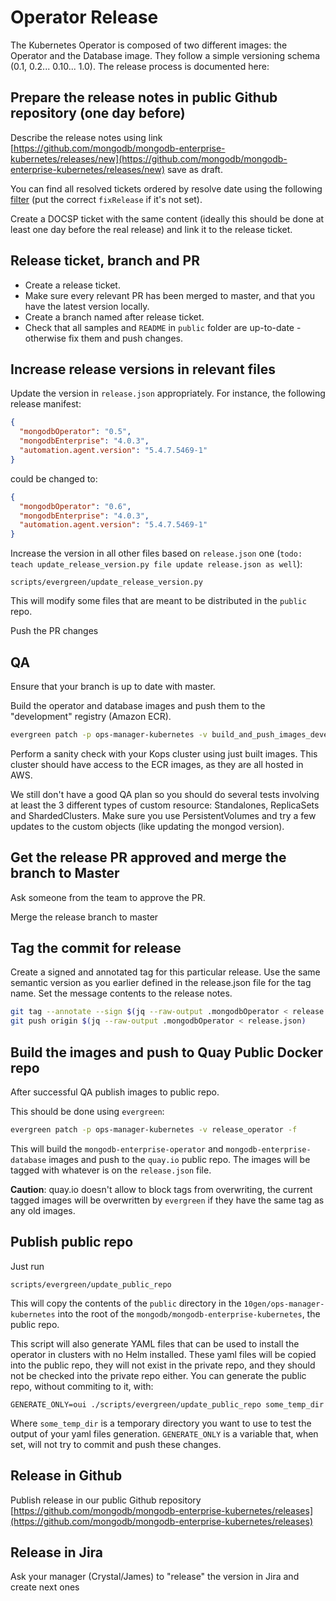# Operator Release

The Kubernetes Operator is composed of two different images: the Operator and
the Database image. They follow a simple versioning schema (0.1, 0.2... 0.10...
1.0). The release process is documented here:

## Prepare the release notes in public Github repository (one day before)

Describe the release notes using link
[https://github.com/mongodb/mongodb-enterprise-kubernetes/releases/new](https://github.com/mongodb/mongodb-enterprise-kubernetes/releases/new)
save as draft.

You can find all resolved tickets ordered by resolve date using the following
[filter](https://jira.mongodb.org/issues/?filter=26728) (put the correct
`fixRelease` if it's not set).

Create a DOCSP ticket with the same content (ideally this should be done at
least one day before the real release) and link it to the release ticket.

## Release ticket, branch and PR

* Create a release ticket.
* Make sure every relevant PR has been merged to master, and that you have the
  latest version locally.
* Create a branch named after release ticket.
* Check that all samples and `README` in `public` folder are up-to-date -
  otherwise fix them and push changes.

## Increase release versions in relevant files

Update the version in `release.json` appropriately. For instance, the following
release manifest:

```json
{
  "mongodbOperator": "0.5",
  "mongodbEnterprise": "4.0.3",
  "automation.agent.version": "5.4.7.5469-1"
}
```

could be changed to:

```json
{
  "mongodbOperator": "0.6",
  "mongodbEnterprise": "4.0.3",
  "automation.agent.version": "5.4.7.5469-1"
}
```

Increase the version in all other files based on `release.json` one (`todo:
teach update_release_version.py file update release.json as well`):

```
scripts/evergreen/update_release_version.py
```

This will modify some files that are meant to be distributed in the
`public` repo.

Push the PR changes

## QA

Ensure that your branch is up to date with master.

Build the operator and database images and push them to the "development"
registry (Amazon ECR).

``` bash
evergreen patch -p ops-manager-kubernetes -v build_and_push_images_development -f
```

Perform a sanity check with your Kops cluster using just built images. This
cluster should have access to the ECR images, as they are all hosted in AWS.

We still don't have a good QA plan so you should do several tests involving at
least the 3 different types of custom resource: Standalones, ReplicaSets and
ShardedClusters. Make sure you use PersistentVolumes and try a few updates to
the custom objects (like updating the mongod version).

## Get the release PR approved and merge the branch to Master

Ask someone from the team to approve the PR.

Merge the release branch to master

## Tag the commit for release

Create a signed and annotated tag for this particular release. Use the same
semantic version as you earlier defined in the release.json file for the tag
name. Set the message contents to the release notes.

```bash
git tag --annotate --sign $(jq --raw-output .mongodbOperator < release.json)
git push origin $(jq --raw-output .mongodbOperator < release.json)
```

## Build the images and push to Quay Public Docker repo

After successful QA publish images to public repo.

This should be done using `evergreen`:

```bash
evergreen patch -p ops-manager-kubernetes -v release_operator -f
```

This will build the `mongodb-enterprise-operator` and
`mongodb-enterprise-database` images and push to the `quay.io` public
repo. The images will be tagged with whatever is on the `release.json` file.

**Caution**: quay.io doesn't allow to block tags from overwriting, the current tagged images will be overwritten by
`evergreen` if they have the same tag as any old images.

## Publish public repo

Just run

    scripts/evergreen/update_public_repo

This will copy the contents of the `public` directory in the `10gen/ops-manager-kubernetes` into
the root of the `mongodb/mongodb-enterprise-kubernetes`, the public repo.

This script will also generate YAML files that can be used to install
the operator in clusters with no Helm installed. These yaml files will
be copied into the public repo, they will not exist in the private
repo, and they should not be checked into the private repo either. You
can generate the public repo, without commiting to it, with:

    GENERATE_ONLY=oui ./scripts/evergreen/update_public_repo some_temp_dir

Where `some_temp_dir` is a temporary directory you want to use to test
the output of your yaml files generation. `GENERATE_ONLY` is a
variable that, when set, will not try to commit and push these
changes.

## Release in Github

Publish release in our public Github repository
[https://github.com/mongodb/mongodb-enterprise-kubernetes/releases](https://github.com/mongodb/mongodb-enterprise-kubernetes/releases)

## Release in Jira

Ask your manager (Crystal/James) to "release" the version in Jira and create next ones

